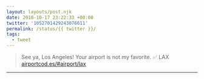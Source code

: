 ```yaml
---
layout: layouts/post.njk
date: 2018-10-17 23:22:33 +00:00
twitter: '1052701429243076611'
permalink: /status/{{ twitter }}/
tags: 
  - tweet
---
```


> See ya, Los Angeles! Your airport is not my favorite. ✅ LAX [airportcod.es/#airport/lax](https://airportcod.es/#airport/lax)

---
